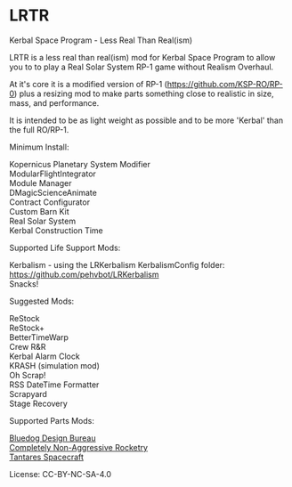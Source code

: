 # LRTR
Kerbal Space Program - Less Real Than Real(ism)

LRTR is a less real than real(ism) mod for Kerbal Space Program to allow you to to play a Real Solar System RP-1 game without Realism Overhaul.

At it's core it is a modified version of RP-1 (https://github.com/KSP-RO/RP-0) plus a resizing mod to make parts something close to realistic in size, mass, and performance.

It is intended to be as light weight as possible and to be more 'Kerbal' than the full RO/RP-1.

Minimum Install:

Kopernicus Planetary System Modifier<br/>
ModularFlightIntegrator<br/>
Module Manager<br/>
DMagicScienceAnimate<br/>
Contract Configurator<br/>
Custom Barn Kit<br/>
Real Solar System<br/>
Kerbal Construction Time<br/>

Supported Life Support Mods:

Kerbalism - using the LRKerbalism KerbalismConfig folder: https://github.com/pehvbot/LRKerbalism<br/>
Snacks!<br/>

Suggested Mods:

ReStock<br/>
ReStock+<br/>
BetterTimeWarp<br/>
Crew R&R<br/>
Kerbal Alarm Clock<br/>
KRASH (simulation mod)<br/>
Oh Scrap!<br/>
RSS DateTime Formatter<br/>
Scrapyard<br/>
Stage Recovery<br/>

Supported Parts Mods:

<a href="https://github.com/CobaltWolf/Bluedog-Design-Bureau">Bluedog Design Bureau</a><br />
<a href="https://github.com/DylanSemrau/CompletelyNonAggressiveRocketry">Completely Non-Aggressive Rocketry</a><br />
<a href="https://github.com/Tantares/Tantares/releases">Tantares Spacecraft</a><br />


License: CC-BY-NC-SA-4.0
